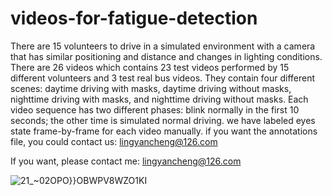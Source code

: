 # videos-for-fatigue-detection
There are 15 volunteers to drive in a simulated environment with a camera that has similar positioning and distance and changes in lighting conditions. There are 26 videos which contains 23 test videos performed by 15 different volunteers and 3 test real bus videos. They contain four different scenes: daytime driving with masks, daytime driving without masks, nighttime driving with masks, and nighttime driving without masks. Each video sequence has two different phases: blink normally in the first 10 seconds; the other time is simulated normal driving. we have labeled eyes state frame-by-frame for each video manually.
if you want the annotations file, you could contact us: lingyancheng@126.com

If you want, please contact me: lingyancheng@126.com

![21_~02OPO}}OBWPV8WZO1KI](https://user-images.githubusercontent.com/38482567/159257829-6808cf9e-d02a-49d3-b63d-539b88ce9bf6.png)
